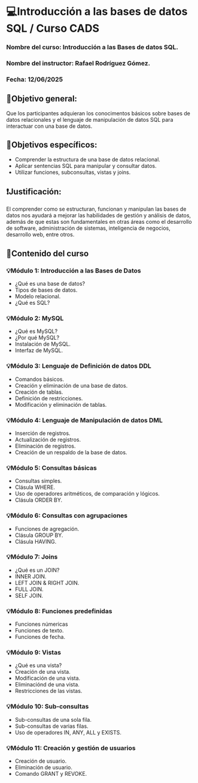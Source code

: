 # 💻Introducción a las bases de datos SQL / Curso CADS
### Nombre del curso: Introducción a las Bases de datos SQL.
### Nombre del instructor: Rafael Rodríguez Gómez.
### Fecha: 12/06/2025

## 📍Objetivo general:
Que los participantes adquieran los conocimentos básicos sobre bases de datos relacionales y el lenguaje de manipulación de datos SQL para interactuar con una base de datos.

## 📌Objetivos específicos:
- Comprender la estructura de una base de datos relacional.
- Aplicar sentencias SQL para manipular y consultar datos.
- Utilizar funciones, subconsultas, vistas y joins.

## ❗Justificación:
El comprender como se estructuran, funcionan y manipulan las bases de datos nos ayudará a mejorar las habilidades de gestión y análisis de datos, además de que estas son fundamentales en otras áreas como el desarrollo de software, administración de sistemas, inteligencia de negocios, desarrollo web, entre otros. 

## 📃Contenido del curso
### 💡Módulo 1: Introducción a las Bases de Datos
- ¿Qué es una base de datos?
- Tipos de bases de datos.
- Modelo relacional.
- ¿Qué es SQL?

### 💡Módulo 2: MySQL
- ¿Qué es MySQL?
- ¿Por qué MySQL?
- Instalación de MySQL.
- Interfaz de MySQL.

### 💡Módulo 3: Lenguaje de Definición de datos DDL
- Comandos básicos.
- Creación y eliminación de una base de datos.
- Creación de tablas.
- Definición de restricciones.
- Modificación y eliminación de tablas.

### 💡Módulo 4: Lenguaje de Manipulación de datos DML
- Inserción de registros.
- Actualización de registros.
- Eliminación de registros.
- Creación de un respaldo de la base de datos.

### 💡Módulo 5: Consultas básicas
- Consultas simples.
- Clásula WHERE.
- Uso de operadores aritméticos, de comparación y lógicos.
- Clásula ORDER BY.
  
### 💡Módulo 6: Consultas con agrupaciones
- Funciones de agregación.
- Clásula GROUP BY.
- Clásula HAVING.

### 💡Módulo 7: Joins
- ¿Qué es un JOIN?
- INNER JOIN.
- LEFT JOIN & RIGHT JOIN.
- FULL JOIN.
- SELF JOIN.

### 💡Módulo 8: Funciones predefinidas
- Funciones númericas
- Funciones de texto.
- Funciones de fecha.

### 💡Módulo 9: Vistas
- ¿Qué es una vista?
- Creación de una vista.
- Modificación de una vista.
- Eliminaciónd de una vista.
- Restricciones de las vistas.

### 💡Módulo 10: Sub-consultas
- Sub-consultas de una sola fila.
- Sub-consultas de varias filas.
- Uso de operadores IN, ANY, ALL y EXISTS.

### 💡Módulo 11: Creación y gestión de usuarios
- Creación de usuario.
- Eliminación de usuario.
- Comando GRANT y REVOKE.
